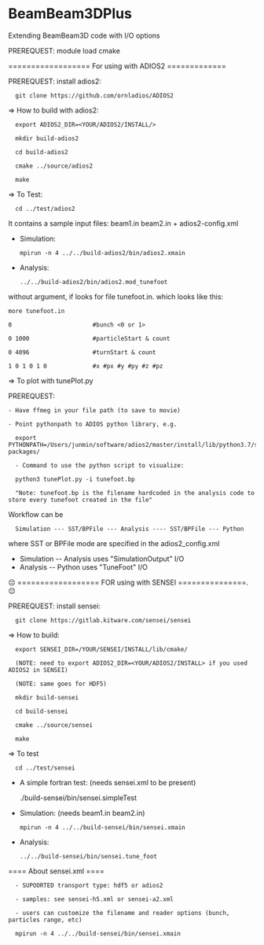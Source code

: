 # BeamBeam3DPlus
Extending BeamBeam3D code with I/O options

PREREQUEST:  module load cmake

================== For using with ADIOS2 =============

PREREQUEST:  install adios2:

      git clone https://github.com/ornladios/ADIOS2
      
=> How to build with adios2:

      export ADIOS2_DIR=<YOUR/ADIOS2/INSTALL/>

      mkdir build-adios2

      cd build-adios2

      cmake ../source/adios2

      make 

=> To Test:   

      cd ../test/adios2 
 
It contains a sample input files:  beam1.in beam2.in + adios2-config.xml

- Simulation:

      mpirun -n 4 ../../build-adios2/bin/adios2.xmain 

- Analysis:

      ../../build-adios2/bin/adios2.mod_tunefoot
  
without argument, if looks for file tunefoot.in. which looks like this:

	more tunefoot.in

	0                       #bunch <0 or 1>

	0 1000                  #particleStart & count

	0 4096                  #turnStart & count

	1 0 1 0 1 0             #x #px #y #py #z #pz


=> To plot with tunePlot.py 

PREREQUEST:

	- Have ffmeg in your file path (to save to movie) 

	- Point pythonpath to ADIOS python library, e.g.      

      export PYTHONPATH=/Users/junmin/software/adios2/master/install/lib/python3.7/site-packages/

      - Command to use the python script to visualize:

      python3 tunePlot.py -i tunefoot.bp

      "Note: tunefoot.bp is the filename hardcoded in the analysis code to store every tunefoot created in the file"

      
Workflow can be 

      Simulation --- SST/BPFile --- Analysis ---- SST/BPFile --- Python 

where SST or BPFile mode are specified in the adios2_config.xml 
* Simulation -- Analysis uses "SimulationOutput" I/O 
* Analysis -- Python uses "TuneFoot" I/O



            
            
  

:pensive:  ================== FOR using with SENSEI ===============. :pensive:

PREREQUEST: install sensei: 

      git clone https://gitlab.kitware.com/sensei/sensei
  
=> How to build:

      export SENSEI_DIR=/YOUR/SENSEI/INSTALL/lib/cmake/

      (NOTE: need to export ADIOS2_DIR=<YOUR/ADIOS2/INSTALL> if you used ADIOS2 in SENSEI)

      (NOTE: same goes for HDF5)

      mkdir build-sensei

      cd build-sensei

      cmake ../source/sensei

      make

=> To test

      cd ../test/sensei

- A simple fortran test: (needs sensei.xml to be present) 

   ./build-sensei/bin/sensei.simpleTest 

- Simulation: (needs beam1.in beam2.in)

      mpirun -n 4 ../../build-sensei/bin/sensei.xmain
  
- Analysis:

      ../../build-sensei/bin/sensei.tune_foot


==== About sensei.xml ====

      - SUPOORTED transport type: hdf5 or adios2

      - samples: see sensei-h5.xml or sensei-a2.xml

      - users can customize the filename and reader options (bunch, particles range, etc)
      
      mpirun -n 4 ../../build-sensei/bin/sensei.xmain



  
    
